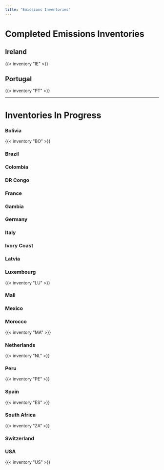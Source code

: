 ```yaml
---
title: "Emissions Inventories"
---
```


# Completed Emissions Inventories

## Ireland
{{< inventory "IE" >}}

## Portugal
{{< inventory "PT" >}}

---

# Inventories In Progress

### Bolivia
{{< inventory "BO" >}}
### Brazil
### Colombia
### DR Congo
### France
### Gambia
### Germany
### Italy
### Ivory Coast
### Latvia
### Luxembourg
{{< inventory "LU" >}}
### Mali
### Mexico
### Morocco
{{< inventory "MA" >}}
### Netherlands
{{< inventory "NL" >}}
### Peru
{{< inventory "PE" >}}
### Spain
{{< inventory "ES" >}}
### South Africa
{{< inventory "ZA" >}}
### Switzerland
### USA
{{< inventory "US" >}}